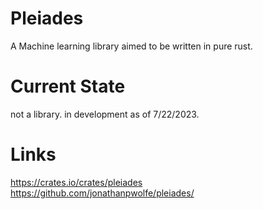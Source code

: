 # Pleiades
A Machine learning library aimed to be written in pure rust.

# Current State
not a library.
in development as of 7/22/2023.

# Links
https://crates.io/crates/pleiades
https://github.com/jonathanpwolfe/pleiades/